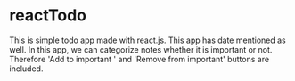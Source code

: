 # reactTodo

This is simple todo app made with react.js. This app has date mentioned as well. In this app, we can categorize  notes whether it is  important or not. 
Therefore 'Add to important ' and 'Remove from important' buttons are included. 
